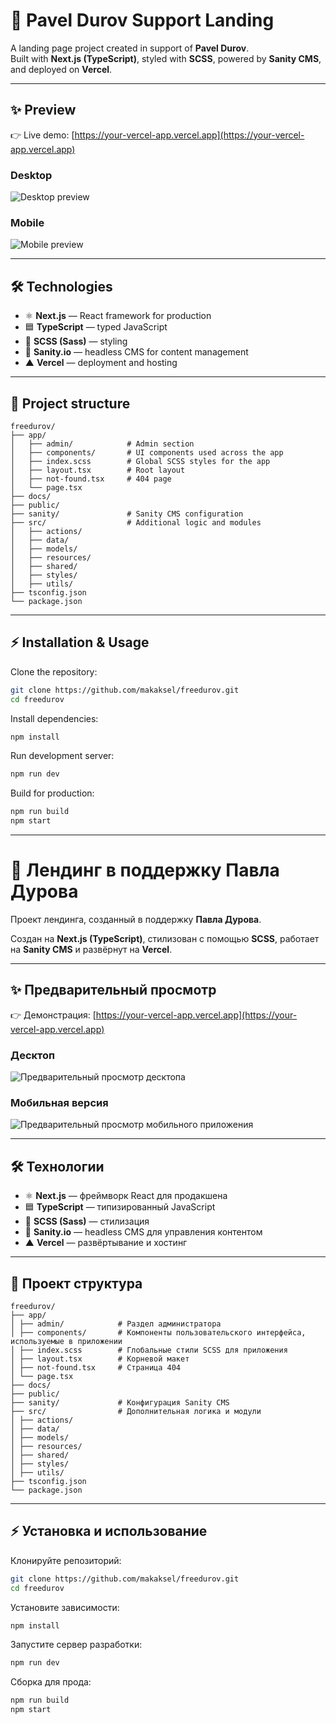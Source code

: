 # 🚀 Pavel Durov Support Landing

A landing page project created in support of **Pavel Durov**.  
Built with **Next.js (TypeScript)**, styled with **SCSS**, powered by **Sanity CMS**, and deployed on **Vercel**.

---

## ✨ Preview

👉 Live demo: [https://your-vercel-app.vercel.app](https://your-vercel-app.vercel.app)

### Desktop
![Desktop preview](screenshot-desktop.png)

### Mobile
![Mobile preview](screenshot-mobile.png)

---

## 🛠 Technologies

- ⚛ **Next.js** — React framework for production
- 🟦 **TypeScript** — typed JavaScript
- 🎨 **SCSS (Sass)** — styling
- 📡 **Sanity.io** — headless CMS for content management
- ▲ **Vercel** — deployment and hosting

---
## 📂 Project structure
```
freedurov/
├── app/                
│   ├── admin/            # Admin section
│   ├── components/       # UI components used across the app
│   ├── index.scss        # Global SCSS styles for the app
│   ├── layout.tsx        # Root layout
│   ├── not-found.tsx     # 404 page
│   └── page.tsx         
├── docs/                 
├── public/
├── sanity/               # Sanity CMS configuration
├── src/                  # Additional logic and modules
│   ├── actions/
│   ├── data/ 
│   ├── models/
│   ├── resources/
│   ├── shared/
│   ├── styles/
│   ├── utils/
├── tsconfig.json
└── package.json

```

---

## ⚡ Installation & Usage
Clone the repository:
```bash
git clone https://github.com/makaksel/freedurov.git
cd freedurov
```

Install dependencies:
```bash
npm install
```

Run development server:
```bash
npm run dev
```

Build for production:
```bash
npm run build
npm start
```

***

# 🚀 Лендинг в поддержку Павла Дурова

Проект лендинга, созданный в поддержку **Павла Дурова**.

Создан на **Next.js (TypeScript)**, стилизован с помощью **SCSS**, работает на **Sanity CMS** и развёрнут на **Vercel**.

---

## ✨ Предварительный просмотр

👉 Демонстрация: [https://your-vercel-app.vercel.app](https://your-vercel-app.vercel.app)

### Десктоп
![Предварительный просмотр десктопа](screenshot-desktop.png)

### Мобильная версия
![Предварительный просмотр мобильного приложения](screenshot-mobile.png)

---

## 🛠 Технологии

- ⚛ **Next.js** — фреймворк React для продакшена
- 🟦 **TypeScript** — типизированный JavaScript
- 🎨 **SCSS (Sass)** — стилизация
- 📡 **Sanity.io** — headless CMS для управления контентом
- ▲ **Vercel** — развёртывание и хостинг

---
## 📂 Проект структура
```
freedurov/
├── app/
│ ├── admin/            # Раздел администратора
│ ├── components/       # Компоненты пользовательского интерфейса, используемые в приложении
│ ├── index.scss        # Глобальные стили SCSS для приложения
│ ├── layout.tsx        # Корневой макет
│ ├── not-found.tsx     # Страница 404
│ └── page.tsx
├── docs/
├── public/
├── sanity/             # Конфигурация Sanity CMS
├── src/                # Дополнительная логика и модули
│ ├── actions/
│ ├── data/
│ ├── models/
│ ├── resources/
│ ├── shared/
│ ├── styles/
│ ├── utils/
├── tsconfig.json
└── package.json

```

---

## ⚡ Установка и использование
Клонируйте репозиторий:
```bash
git clone https://github.com/makaksel/freedurov.git
cd freedurov
```

Установите зависимости:
```bash
npm install
```

Запустите сервер разработки:
```bash
npm run dev
```

Сборка для прода:
```bash
npm run build
npm start
```